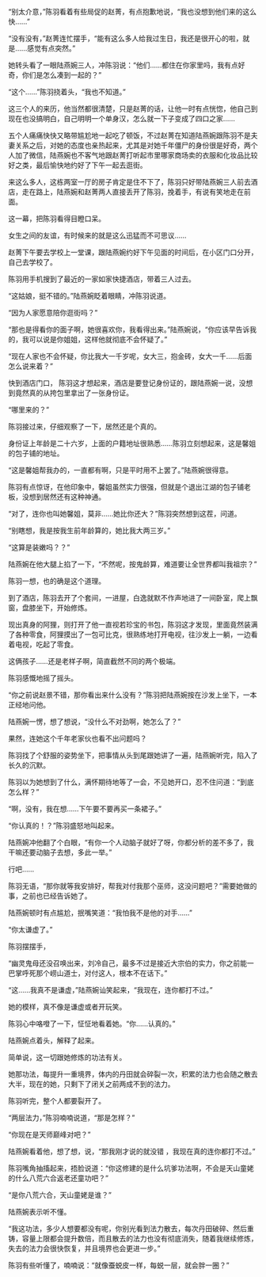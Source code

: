 “别太介意，”陈羽看着有些局促的赵菁，有点抱歉地说，“我也没想到他们来的这么快……”

“没有没有，”赵菁连忙摆手，“能有这么多人给我过生日，我还是很开心的啦，就是……感觉有点突然。”

她转头看了一眼陆燕婉三人，冲陈羽说：“他们……都住在你家里吗，我有点好奇，你们是怎么凑到一起的？”

“这个……”陈羽挠着头，“我也不知道。”

这三个人的来历，他当然都很清楚，只是赵菁的话，让他一时有点恍惚，他自己到现在也没搞明白，自己明明一个单身汉，怎么就一下子变成了四口之家……

五个人痛痛快快又略带尴尬地一起吃了顿饭，不过赵菁在知道陆燕婉跟陈羽不是夫妻关系之后，对她的态度也亲热起来，尤其是对她千年僵尸的身份很是好奇，两个人加了微信，陆燕婉也不客气地跟赵菁打听起市里哪家商场卖的衣服和化妆品比较好之类，最后愉快地约好了下午一起去逛街。

来这么多人，这栋两室一厅的房子肯定是住不下了，陈羽只好带陆燕婉三人前去酒店，走在路上，陆燕婉和赵菁两人直接丢开了陈羽，挽着手，有说有笑地走在前面。

这一幕，把陈羽看得目瞪口呆。

女生之间的友谊，有时候来的就是这么迅猛而不可思议……

赵菁下午要去学校上一堂课，跟陆燕婉约好下午见面的时间后，在小区门口分开，自己去学校了。

陈羽用手机搜到了最近的一家如家快捷酒店，带着三人过去。

“这姑娘，挺不错的。”陆燕婉眨着眼睛，冲陈羽说道。

“因为人家愿意陪你逛街吗？”

“那也是得看你的面子啊，她很喜欢你，我看得出来。”陆燕婉说，“你应该早告诉我的，我可以说是你姐姐，这样他就彻底不会怀疑了。”

“现在人家也不会怀疑，你比我大一千岁呢，女大三，抱金砖，女大一千……后面怎么说来着？”

快到酒店门口， 陈羽这才想起来，酒店是要登记身份证的，跟陆燕婉一说，没想到竟然真的从挎包里拿出了一张身份证。

“哪里来的？”

陈羽接过来，仔细观察了一下，居然还是个真的。

身份证上年龄是二十六岁，上面的户籍地址很熟悉……陈羽立刻想起来，这是馨姐的包子铺的地址。

“这是馨姐帮我办的，一直都有啊，只是平时用不上罢了。”陆燕婉很得意。

陈羽有点惊讶，在他印象中，馨姐虽然实力很强，但就是个退出江湖的包子铺老板，没想到居然还有这种神通。

“对了，连你也叫她馨姐，莫非……她比你还大？”陈羽突然想到这茬，问道。

“别瞎想，我是按我生前年龄算的，她比我大两三岁。”

“这算是装嫩吗？？”

陆燕婉在他大腿上掐了一下，“不然呢，按鬼龄算，难道要让全世界都叫我祖宗？”

陈羽一想，也的确是这个道理。

到了酒店，陈羽去开了个套间，一进屋，白逸就默不作声地进了一间卧室，爬上飘窗，盘膝坐下，开始修炼。

现出真身的阿狸，则打开了他一直视若珍宝的书包，陈羽这才发现，里面竟然装满了各种零食，阿狸摸出了一包可比克，很熟练地打开电视，往沙发上一躺，一边看着电视，吃起了零食。

这俩孩子……还是老样子啊，简直截然不同的两个极端。

陈羽感慨地摇了摇头。

“你之前说赵景不错，那你看出来什么没有？”陈羽把陆燕婉按在沙发上坐下，一本正经地问他。

陆燕婉一愣，想了想说，“没什么不对劲啊，她怎么了？”

果然，连她这个千年老家伙也看不出问题吗？

陈羽找了个舒服的姿势坐下，把事情从头到尾跟她讲了一遍，陆燕婉听完，陷入了长久的沉默。

陈羽以为她想到了什么，满怀期待地等了一会，不见她开口，忍不住问道：“到底怎么样？”

“啊，没有，我在想……下午要不要再买一条裙子。”

“你认真的！？”陈羽盛怒地叫起来。

陆燕婉冲他翻了个白眼，“有你一个人动脑子就好了呀，你都分析的差不多了，我干嘛还要动脑子去想，多此一举。”

行吧……

陈羽无语，“那你就等我安排好，帮我对付我那个巫师，这没问题吧？”需要她做的事，之前也已经告诉她了。

陆燕婉顿时有点尴尬，抿嘴笑道：“我怕我不是他的对手……”

“你太谦虚了。”

陈羽摆摆手，

“幽灵鬼母还没召唤出来，刘冷自己，最多不过是接近大宗伯的实力，你之前能一巴掌呼死那个崂山道士，对付这人，根本不在话下。”

“这……我真不是谦虚，”陆燕婉讪笑起来，“我现在，连你都打不过。”

她的模样，真不像是谦虚或者开玩笑。

陈羽心中咯噔了一下，怔怔地看着她。“你……认真的。”

陆燕婉点着头，解释了起来。

简单说，这一切跟她修炼的功法有关。

她那功法，每提升一重境界，体内的丹田就会碎裂一次，积累的法力也会随之散去大半，现在的她，只剩下了闭关之前两成不到的法力。

陈羽听完，整个人都要裂开了。

“两层法力，”陈羽喃喃说道，“那是怎样？”

“你现在是天师巅峰对吧？”

陆燕婉看着他，想了想，说，“那我刚才说的就没错 ，我现在真的连你都打不过。”

陈羽嘴角抽搐起来，捂脸说道：“你这修建的是什么坑爹功法啊，不会是天山童姥的什么八荒六合返老还童功吧？”

“是你八荒六合，天山童姥是谁？”

陆燕婉表示听不懂。

“我这功法，多少人想要都没有呢，你别光看到法力散去，每次丹田破碎、然后重铸，容量上限都会提升数倍，而且散去的法力也没有彻底消失，随着我继续修炼，失去的法力会很快恢复，并且境界也会更进一步。”

陈羽有些听懂了，喃喃说：“就像蚕蜕皮一样，每蜕一层，就会胖一圈？”

